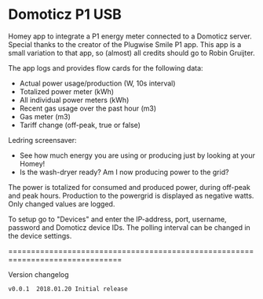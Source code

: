 # Domoticz P1 USB #

Homey app to integrate a P1 energy meter connected to a Domoticz server. Special thanks to the creator of the Plugwise Smile P1 app. This app is a small variation to that app, so (almost) all credits should go to Robin Gruijter.

The app logs and provides flow cards for the following data:
- Actual power usage/production (W, 10s interval)
- Totalized power meter (kWh)
- All individual power meters (kWh)
- Recent gas usage over the past hour (m3)
- Gas meter (m3)
- Tariff change (off-peak, true or false)

Ledring screensaver:
- See how much energy you are using or producing just by looking at your Homey!
- Is the wash-dryer ready? Am I now producing power to the grid?

The power is totalized for consumed and produced power, during off-peak and
peak hours. Production to the powergrid is displayed as negative watts.
Only changed values are logged.

To setup go to "Devices" and enter the IP-address, port, username, password and Domoticz device IDs.
The polling interval can be changed in the device settings.

===============================================================================

Version changelog

```
v0.0.1  2018.01.20 Initial release
```
